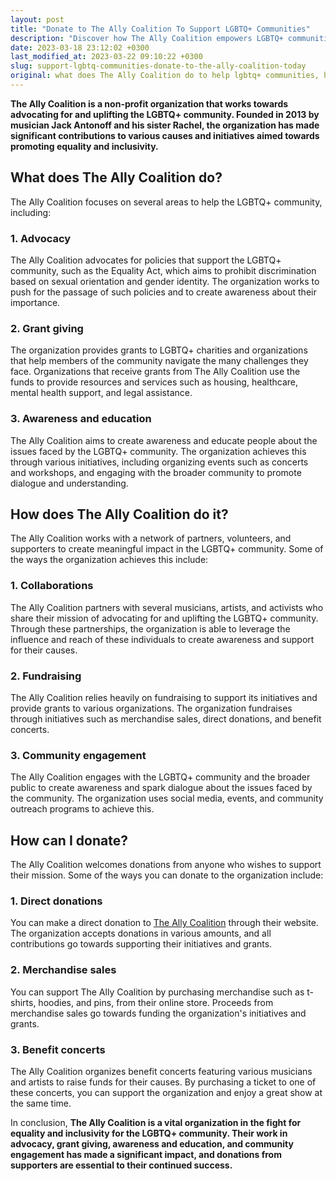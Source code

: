 ```yaml
---
layout: post
title: "Donate to The Ally Coalition To Support LGBTQ+ Communities"
description: "Discover how The Ally Coalition empowers LGBTQ+ communities through its impactful campaigns and events. Learn how you can make a difference by donating to this worthy cause today."
date: 2023-03-18 23:12:02 +0300
last_modified_at: 2023-03-22 09:10:22 +0300
slug: support-lgbtq-communities-donate-to-the-ally-coalition-today
original: what does The Ally Coalition do to help lgbtq+ communities, how do they do it, how can i donate?
---
```

**The Ally Coalition is a non-profit organization that works towards advocating for and uplifting the LGBTQ+ community. Founded in 2013 by musician Jack Antonoff and his sister Rachel, the organization has made significant contributions to various causes and initiatives aimed towards promoting equality and inclusivity.**

## What does The Ally Coalition do?

The Ally Coalition focuses on several areas to help the LGBTQ+ community, including:

### 1\. Advocacy

The Ally Coalition advocates for policies that support the LGBTQ+ community, such as the Equality Act, which aims to prohibit discrimination based on sexual orientation and gender identity. The organization works to push for the passage of such policies and to create awareness about their importance.

### 2\. Grant giving

The organization provides grants to LGBTQ+ charities and organizations that help members of the community navigate the many challenges they face. Organizations that receive grants from The Ally Coalition use the funds to provide resources and services such as housing, healthcare, mental health support, and legal assistance.

### 3\. Awareness and education

The Ally Coalition aims to create awareness and educate people about the issues faced by the LGBTQ+ community. The organization achieves this through various initiatives, including organizing events such as concerts and workshops, and engaging with the broader community to promote dialogue and understanding.

## How does The Ally Coalition do it?

The Ally Coalition works with a network of partners, volunteers, and supporters to create meaningful impact in the LGBTQ+ community. Some of the ways the organization achieves this include:

### 1\. Collaborations

The Ally Coalition partners with several musicians, artists, and activists who share their mission of advocating for and uplifting the LGBTQ+ community. Through these partnerships, the organization is able to leverage the influence and reach of these individuals to create awareness and support for their causes.

### 2\. Fundraising

The Ally Coalition relies heavily on fundraising to support its initiatives and provide grants to various organizations. The organization fundraises through initiatives such as merchandise sales, direct donations, and benefit concerts.

### 3\. Community engagement

The Ally Coalition engages with the LGBTQ+ community and the broader public to create awareness and spark dialogue about the issues faced by the community. The organization uses social media, events, and community outreach programs to achieve this.

## How can I donate?

The Ally Coalition welcomes donations from anyone who wishes to support their mission. Some of the ways you can donate to the organization include:

### 1\. Direct donations

You can make a direct donation to [The Ally Coalition](https://theallycoalition.org/) through their website. The organization accepts donations in various amounts, and all contributions go towards supporting their initiatives and grants.

### 2\. Merchandise sales

You can support The Ally Coalition by purchasing merchandise such as t-shirts, hoodies, and pins, from their online store. Proceeds from merchandise sales go towards funding the organization's initiatives and grants.

### 3\. Benefit concerts

The Ally Coalition organizes benefit concerts featuring various musicians and artists to raise funds for their causes. By purchasing a ticket to one of these concerts, you can support the organization and enjoy a great show at the same time.

In conclusion, **The Ally Coalition is a vital organization in the fight for equality and inclusivity for the LGBTQ+ community. Their work in advocacy, grant giving, awareness and education, and community engagement has made a significant impact, and donations from supporters are essential to their continued success.**